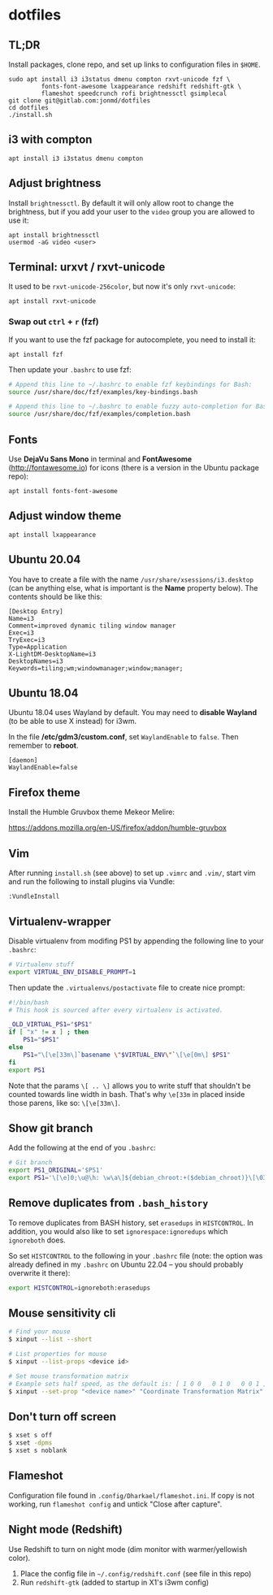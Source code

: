# dotfiles

## TL;DR

Install packages, clone repo, and set up links to configuration files in `$HOME`.

```
sudo apt install i3 i3status dmenu compton rxvt-unicode fzf \
         fonts-font-awesome lxappearance redshift redshift-gtk \
         flameshot speedcrunch rofi brightnessctl gsimplecal 
git clone git@gitlab.com:jonmd/dotfiles
cd dotfiles
./install.sh
```


## i3 with compton

```
apt install i3 i3status dmenu compton
```


## Adjust brightness

Install `brightnessctl`. By default it will only allow root to change the brightness,
but if you add your user to the `video` group you are allowed to use it:

```
apt install brightnessctl
usermod -aG video <user>
```


## Terminal: urxvt / rxvt-unicode

It used to be `rxvt-unicode-256color`, but now it's only `rxvt-unicode`:

```
apt install rxvt-unicode
```

### Swap out `ctrl` + `r` (fzf)

If you want to use the fzf package for autocomplete, you need to install it:

```
apt install fzf
```

Then update your `.bashrc` to use fzf:


```bash
# Append this line to ~/.bashrc to enable fzf keybindings for Bash:
source /usr/share/doc/fzf/examples/key-bindings.bash

# Append this line to ~/.bashrc to enable fuzzy auto-completion for Bash:
source /usr/share/doc/fzf/examples/completion.bash
```


## Fonts

Use **DejaVu Sans Mono** in terminal and **FontAwesome** (http://fontawesome.io) for
icons (there is a version in the Ubuntu package repo):

```
apt install fonts-font-awesome
```


## Adjust window theme

```
apt install lxappearance
```


## Ubuntu 20.04

You have to create a file with the name `/usr/share/xsessions/i3.desktop` (can be anything else, what is important is the **Name** property below). The contents should be like this:

```
[Desktop Entry]
Name=i3
Comment=improved dynamic tiling window manager
Exec=i3
TryExec=i3
Type=Application
X-LightDM-DesktopName=i3
DesktopNames=i3
Keywords=tiling;wm;windowmanager;window;manager;
```


## Ubuntu 18.04

Ubuntu 18.04 uses Wayland by default. You may need to **disable Wayland** (to be able
to use X instead) for i3wm.

In the file **/etc/gdm3/custom.conf**, set `WaylandEnable` to `false`. Then remember
to **reboot**.

```
[daemon]
WaylandEnable=false
```


## Firefox theme

Install the Humble Gruvbox theme Mekeor Melire:

https://addons.mozilla.org/en-US/firefox/addon/humble-gruvbox



## Vim

After running `install.sh` (see above) to set up `.vimrc` and `.vim/`, start
vim and run the following to install plugins via Vundle:

```
:VundleInstall
```


## Virtualenv-wrapper

Disable virtualenv from modifing PS1 by appending the following line to your `.bashrc`:

```bash
# Virtualenv stuff
export VIRTUAL_ENV_DISABLE_PROMPT=1
```

Then update the `.virtualenvs/postactivate` file to create nice prompt:

```bash
#!/bin/bash
# This hook is sourced after every virtualenv is activated.

_OLD_VIRTUAL_PS1="$PS1"
if [ "x" != x ] ; then
    PS1="$PS1"
else
    PS1="\[\e[33m\]`basename \"$VIRTUAL_ENV\"`\[\e[0m\] $PS1"
fi
export PS1
```

Note that the params `\[ .. \]` allows you to write stuff that shouldn't be counted
towards line width in bash. That's why `\e[33m` in placed inside those parens, like so:
`\[\e[33m\]`.


## Show git branch

Add the following at the end of you `.bashrc`:

```bash
# Git branch
export PS1_ORIGINAL='$PS1'
export PS1='\[\e]0;\u@\h: \w\a\]${debian_chroot:+($debian_chroot)}\[\033[01;32m\]\u@\h\[\033[00m\]:\[\033[01;34m\]\w\[\033[00m\]\[\e[34m\]$(__git_ps1 " %s ")\[\e[0m\]\$ '
```


## Remove duplicates from `.bash_history`

To remove duplicates from BASH history, set `erasedups` in `HISTCONTROL`. In addition,
you would also like to set `ignorespace:ignoredups` which `ignoreboth` does.

So set `HISTCONTROL` to the following in your `.bashrc` file (note: the option was
already defined in my `.bashrc` on Ubuntu 22.04 – you should probably overwrite it
there):

```bash
export HISTCONTROL=ignoreboth:erasedups
```


## Mouse sensitivity cli

```bash
# Find your mouse
$ xinput --list --short

# List properties for mouse
$ xinput --list-props <device id>

# Set mouse transformation matrix
# Example sets half speed, as the default is: [ 1 0 0   0 1 0   0 0 1 ]
$ xinput --set-prop "<device name>" "Coordinate Transformation Matrix" 0.5 0 0 0 0.5 0 0 0 1
```


## Don't turn off screen

```bash
$ xset s off
$ xset -dpms
$ xset s noblank
```


## Flameshot

Configuration file found in `.config/Dharkael/flameshot.ini`. If copy is not working,
run `flameshot config` and untick "Close after capture".


## Night mode (Redshift)

Use Redshift to turn on night mode (dim monitor with warmer/yellowish color).

 1. Place the config file in `~/.config/redshift.conf` (see file in this repo)
 2. Run `redshift-gtk` (added to startup in X1's i3wm config)

